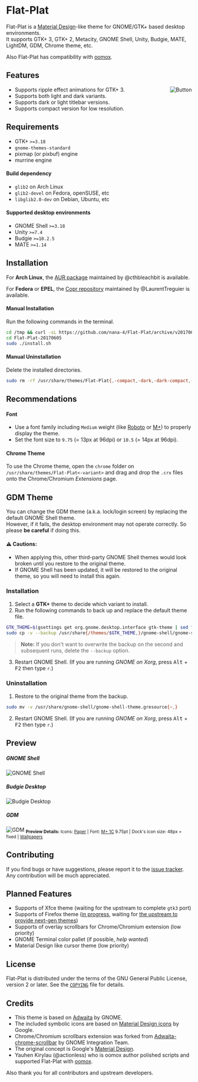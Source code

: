 Flat-Plat
=========
Flat-Plat is a [Material Design](https://material.io)-like theme for GNOME/GTK+ based desktop environments.  
It supports GTK+ 3, GTK+ 2, Metacity, GNOME Shell, Unity, Budgie, MATE, LightDM, GDM, Chrome theme, etc.

Also Flat-Plat has compatibility with [oomox](https://github.com/actionless/oomox).

Features
--------
<img src="../images/Button.gif" alt="Button" align="right"/>

- Supports ripple effect animations for GTK+ 3.
- Supports both light and dark variants.
- Supports dark or light titlebar versions.
- Supports compact version for low resolution.

Requirements
------------
- GTK+ `>=3.18`
- `gnome-themes-standard`
- pixmap (or pixbuf) engine
- murrine engine

#### Build dependency
- `glib2` on Arch Linux
- `glib2-devel` on Fedora, openSUSE, etc
- `libglib2.0-dev` on Debian, Ubuntu, etc

#### Supported desktop environments
- GNOME Shell `>=3.18`
- Unity `>=7.4`
- Budgie `>=10.2.5`
- MATE `>=1.14`

Installation
------------
For **Arch Linux**, the [AUR package](https://aur.archlinux.org/packages/flatplat-theme) maintained by @cthbleachbit is available.

For **Fedora** or **EPEL**, the [Copr repository](https://copr.fedorainfracloud.org/coprs/tcg/themes/) maintained by @LaurentTreguier is available.

#### Manual Installation
Run the following commands in the terminal.

```sh
cd /tmp && curl -sL https://github.com/nana-4/Flat-Plat/archive/v20170605.tar.gz | tar xz
cd Flat-Plat-20170605
sudo ./install.sh
```

#### Manual Uninstallation
Delete the installed directories.

```sh
sudo rm -rf /usr/share/themes/Flat-Plat{,-compact,-dark,-dark-compact,-light,-light-compact}
```

Recommendations
---------------
#### Font
- Use a font family including `Medium` weight (like [Roboto](https://github.com/google/roboto) or [M+](https://mplus-fonts.osdn.jp)) to properly display the theme.
- Set the font size to `9.75` (= 13px at 96dpi) or `10.5` (= 14px at 96dpi).

#### Chrome Theme
To use the Chrome theme, open the `chrome` folder on `/usr/share/themes/Flat-Plat<-variant>` and drag and drop the `.crx` files onto the Chrome/Chromium _Extensions_ page.

GDM Theme
---------
You can change the GDM theme (a.k.a. lock/login screen) by replacing the default GNOME Shell theme.  
However, if it fails, the desktop environment may not operate correctly. So please **be careful** if doing this.

#### :warning: Cautions:
- When applying this, other third-party GNOME Shell themes would look broken until you restore to the original theme.
- If GNOME Shell has been updated, it will be restored to the original theme, so you will need to install this again.

### Installation
1. Select a **GTK+** theme to decide which variant to install.
2. Run the following commands to back up and replace the default theme file.

  ```sh
  GTK_THEME=$(gsettings get org.gnome.desktop.interface gtk-theme | sed "s/'//g")
  sudo cp -v --backup /usr/share{/themes/$GTK_THEME,}/gnome-shell/gnome-shell-theme.gresource
  ```

  > **Note:** If you don't want to overwrite the backup on the second and subsequent runs, delete the `--backup` option.

3. Restart GNOME Shell. (If you are running _GNOME on Xorg_, press <kbd>Alt</kbd> + <kbd>F2</kbd> then type `r`.)

### Uninstallation
1. Restore to the original theme from the backup.

  ```sh
  sudo mv -v /usr/share/gnome-shell/gnome-shell-theme.gresource{~,}
  ```

2. Restart GNOME Shell. (If you are running _GNOME on Xorg_, press <kbd>Alt</kbd> + <kbd>F2</kbd> then type `r`.)

Preview
-------
##### GNOME Shell
![GNOME Shell](../images/gnome.png?raw=true)
##### Budgie Desktop
![Budgie Desktop](../images/budgie.png?raw=true)
##### GDM
![GDM](../images/gdm-unlock.png?raw=true)
<sub>**Preview Details:** Icons: [Paper](https://github.com/snwh/paper-icon-theme) | Font: [M+ 1C](https://mplus-fonts.osdn.jp) 9.75pt | Dock's icon size: 48px + fixed | [Wallpapers](http://imgur.com/a/v2Ovx)</sub>

Contributing
------------
If you find bugs or have suggestions, please report it to the [issue tracker](https://github.com/nana-4/Flat-Plat/issues).  
Any contribution will be much appreciated.

Planned Features
----------------
- Supports of Xfce theme (waiting for the upstream to complete `gtk3` port)
- Supports of Firefox theme ([in progress](https://github.com/nana-4/Flat-Plat/issues/78), waiting for [the upstream to provide next-gen themes](https://blog.mozilla.org/addons/2017/02/24/improving-themes-in-firefox/))
- Supports of overlay scrollbars for Chrome/Chromium extension (low priority)
- GNOME Terminal color pallet (if possible, _help wanted_)
- Material Design like cursor theme (low priority)

License
-------
Flat-Plat is distributed under the terms of the GNU General Public License, version 2 or later. See the [`COPYING`](COPYING) file for details.

Credits
-------
- This theme is based on [Adwaita](HACKING.md#useful-links) by GNOME.
- The included symbolic icons are based on [Material Design icons](https://github.com/google/material-design-icons) by Google.
- Chrome/Chromium scrollbars extension was forked from [Adwaita-chrome-scrollbar](https://github.com/gnome-integration-team/chrome-gnome-scrollbar) by GNOME Integration Team.
- The original concept is Google's [Material Design](https://material.io).
- Yauhen Kirylau (@actionless) who is oomox author polished scripts and supported Flat-Plat with [oomox](https://github.com/actionless/oomox).

Also thank you for all contributors and upstream developers.
